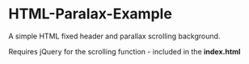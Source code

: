 HTML-Paralax-Example
====================

A simple HTML fixed header and parallax scrolling background.

Requires jQuery for the scrolling function - included in the **index.html**
